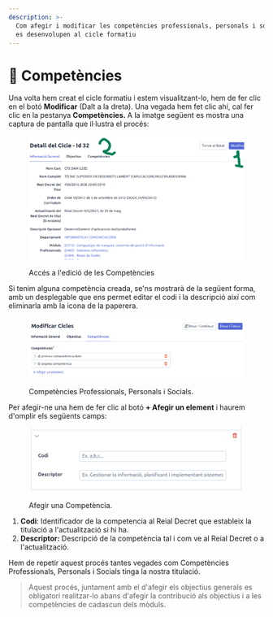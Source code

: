 ```yaml
---
description: >-
  Com afegir i modificar les competències professionals, personals i socials que
  es desenvolupen al cicle formatiu
---
```


# 🧰 Competències

Una volta hem creat el cicle formatiu i estem visualitzant-lo, hem de fer clic en el botó **Modificar** (Dalt a la dreta). Una vegada hem fet clic ahí, cal fer clic en la pestanya **Competències.** A la imatge següent es mostra una captura de pantalla que il·lustra el procés:

<figure><img src="../../.gitbook/assets/image.png" alt=""><figcaption><p>Accés a l'edició de les Competències</p></figcaption></figure>

Si tenim alguna competència creada, se'ns mostrarà de la següent forma, amb un desplegable que ens permet editar el codi i la descripció així com eliminarla amb la icona de la paperera.

<figure><img src="../../.gitbook/assets/image (1).png" alt=""><figcaption><p>Competències Professionals, Personals i Socials.</p></figcaption></figure>

Per afegir-ne una hem de fer clic al botó **+ Afegir un element** i haurem d'omplir els següents camps:

<figure><img src="../../.gitbook/assets/image (2).png" alt=""><figcaption><p>Afegir una Competència.</p></figcaption></figure>

1. **Codi**: Identificador de la competencia al Reial Decret que estableix la titulació a l'actualització si hi ha.
2. **Descriptor:** Descripció de la competència tal i com ve al Reial Decret o a l'actualització.&#x20;

Hem de repetir aquest procés tantes vegades com Competències Professionals, Personals i Socials tinga la nostra titulació.

> Aquest procés, juntament amb el d'afegir els objectius generals es obligatori realitzar-lo abans d'afegir la contribució als objectius i a les competències de cadascun dels mòduls.
